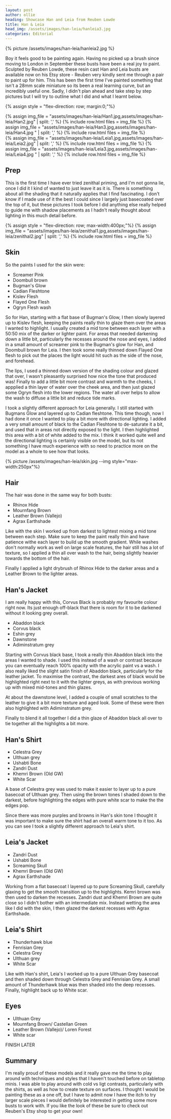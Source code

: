 ```yaml
---
layout: post
author: ollie
heading: Showcase Han and Leia from Reuben Lowde
title: Han & Leia
head_img: /assets/images/han-leia/hanleia3.jpg
categories: Editorial
---
```


{% picture /assets/images/han-leia/hanleia2.jpg %}


Boy it feels good to be painting again. Having no picked up a brush since moving to London in September these busts have been a real joy to paint. Sculpted by Reuben Lowde, these resin cast Han and Leia busts are available now on his Etsy store - Reuben very kindly sent me through a pair to paint up for him. This has been the first time I've painted something that isn't a 28mm scale miniature so its been a real learning curve, but an incredibly useful one. Sadly, I didn't plan ahead and take step by step pictures but I will try to outline what I did and what I learnt below.

<!--more-->
{% assign style = "flex-direction: row; margin:0;"%}
<div class="row-images">
{% assign img_file = "assets/images/han-leia/Han1.jpg,assets/images/han-leia/Han2.jpg" | split: ',' %}
{% include row.html files = img_file %}
{% assign img_file = "assets/images/han-leia/Han3.jpg,assets/images/han-leia/Han4.jpg " | split: ',' %}
{% include row.html files = img_file %}
</div>

<div class="row-images">
{% assign img_file = "assets/images/han-leia/Leia1.jpg,assets/images/han-leia/Leia2.jpg" | split: ',' %}
{% include row.html files = img_file %}
{% assign img_file = "assets/images/han-leia/Leia3.jpg,assets/images/han-leia/Leia4.jpg " | split: ',' %}
{% include row.html files = img_file %}
</div>

## Prep
This is the first time I have ever tried zenithal priming, and I'm not gonna lie, once I did it I kind of wanted to just leave it as it is. There is something about all the shading that it naturally applies that I find fascinating. I don't know if I made use of it the best I could since I largely just basecoated over the top of it, but these pictures I took before I did anything else really helped to guide me with shadow placements as I hadn't really thought about lighting in this much detail before.

{% assign style = "flex-direction: row; max-width:400px;"%}
{% assign img_file = "assets/images/han-leia/zenithal1.jpg,assets/images/han-leia/zenithal2.jpg" | split: ',' %}
{% include row.html files = img_file %}

## Skin
So the paints I used for the skin were:
- Screamer Pink
- Doombull brown
- Bugman's Glow
- Cadian Fleshtone
- Kislev Flesh
- Flayed One Flesh
- Ogryn Flesh wash

So for Han, starting with a flat base of Bugman's Glow, I then slowly layered up to Kislev flesh, keeping the paints really thin to glaze them over the areas I wanted to highlight. I usually created a mid tone between each layer with a 50:50 mix of the darker or lighter paint. For areas that needed darkening down a little bit, particularly the recesses around the nose and eyes, I added in a small amount of screamer pink to the Bugman's glow for Han, and Doombull brown for Leia. I then took some really thinned down Flayed One flesh to pick out the places the light would hit such as the side of the nose, and forehead.

The lips, I used a thinned down version of the shading colour and glazed that over, I wasn't pleasantly surprised how nice the tone that produced was! Finally to add a little bit more contrast and warmth to the cheeks, I appplied a thin layer of water over the cheek area, and then just glazed some Ogryn flesh into the lower regions. The water all over helps to allow the wash to diffuse a little bit and reduce tide marks.

I took a slightly different approach for Leia generally. I still started with Bugmans Glow and layered up to Cadian fleshtone. This time though, now I had done it once I wanted to play a bit more with directional lighting. I added a very small amount of black to the Cadian Fleshtone to de-saturate it a bit, and used that in areas not directly exposed to the light. I then highlighted this area with a bit of white added to the mix. I think it worked quite well and the directional lighting is certainly visible on the model, but its not something I have much experience with so need to practice more on the model as a whole to see how that looks.

{% picture /assets/images/han-leia/skin.jpg --img style="max-width:250px"%}

## Hair
The hair was done in the same way for both busts:
- Rhinox Hide
- Mournfang Brown
- Leather Brown (Vallejo)
- Agrax Earthshade

Like with the skin I worked up from darkest to lightest mixing a mid tone between each step. Make sure to keep the paint really thin and have patience withe each layer to build up the smooth gradient. While washes don't normally work as well on large scale features, the hair still has a lot of texture, so I applied a thin all over wash to the hair, being slightly heavier towards the bottom of the hair.

Finally I applied a light drybrush of Rhinox Hide to the darker areas and a Leather Brown to the lighter areas.

## Han's Jacket
I am really happy with this, Corvus Black is probably my favourite colour right now. Its just enough off-black that there is room for it to be darkened without it looking grey overall.
- Abaddon black
- Corvus black
- Eshin grey
- Dawnstone
- Adiminstratum grey

Starting with Corvus black base, I took a really thin Abaddon black into the areas I wanted to shade. I used this instead of a wash or contrast because you can eventually reach 100% opacity with the acrylic paint vs a wash. I also really liked the slight satin finish of Abaddon black, particularly for the leather jacket. To maximise the contrast, the darkest ares of black would be highlighted right next to it with the lighter greys, as with previous working up with mixed mid-tones and thin glazes.

At about the dawnstone level, I added a couple of small scratches to the leather to give it a bit more texture and aged look. Some of these were then also highlighted with Adiminstratum grey.

Finally to blend it all together I did a thin glaze of Abaddon black all over to tie together all the highlights a bit more.

## Han's Shirt
- Celestra Grey
- Ulthuan grey
- Ushabti Bone
- Zandri Dust
- Khemri Brown (Old GW)
- White Scar

A base of Celestra grey was used to make it easier to layer up to a pure basecoat of Ulthuan grey. Then using the brown tones I shaded down to the darkest, before highlighting the edges with pure white scar to make the the edges pop.

Since there was more purples and browns in Han's skin tone I thought it was important to make sure the shirt had an overall warm tone to it too. As you can see I took a slightly different approach to Leia's shirt.

## Leia's Jacket
- Zandri Dust
- Ushabti Bone
- Screaming Skull
- Khemri Brown (Old GW)
- Agrax Earthshade

Working from a flat basecoat I layered up to pure Screaming Skull, carefully glaxing to get the smooth transition up to the highlights. Kemri brown was then used to darken the recesses. Zandri dust and Khemri Brown are quite close so I didn't bother with an intermediate mix. Instead wetting the area like I did with the skin, I then glazed the darkest recesses with Agrax Earthshade.

## Leia's Shirt
- Thunderhawk blue
- Fenrisian Grey
- Celestra Grey
- Ulthuan grey
- White Scar

Like with Han's shirt, Leia's I worked up to a pure Ulthuan Grey basecoat and then shaded down through Celestra Grey and Fenrisian Grey. A small amount of Thunderhawk blue was then shaded into the deep recesses. Finally, highlight back up to White scar.

## Eyes
- Ulthuan Grey
- Mournfang Brown/ Castellan Green
- Leather Brown (Vallejo)/ Loren Forest
- White scar

FINISH LATER

## Summary
I'm really proud of these models and it really gave me the time to play around with techniques and styles that I haven't touched before on tabletop minis. I was able to play around with cold vs ligt contrasts, particularly with the shirts, as well as how to create texture on surfaces. I thought I would be painting these as a one off, but I have to admit now I have the itch to try larger scale pieces I would definitely be interested in getting some more busts to work with. If you like the look of these be sure to check out Reuben's Etsy shop to get your own!